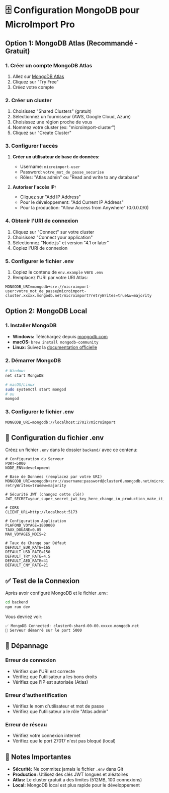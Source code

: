 # 🗄️ Configuration MongoDB pour MicroImport Pro

## Option 1: MongoDB Atlas (Recommandé - Gratuit)

### 1. Créer un compte MongoDB Atlas
1. Allez sur [MongoDB Atlas](https://www.mongodb.com/atlas)
2. Cliquez sur "Try Free"
3. Créez votre compte

### 2. Créer un cluster
1. Choisissez "Shared Clusters" (gratuit)
2. Sélectionnez un fournisseur (AWS, Google Cloud, Azure)
3. Choisissez une région proche de vous
4. Nommez votre cluster (ex: "microimport-cluster")
5. Cliquez sur "Create Cluster"

### 3. Configurer l'accès
1. **Créer un utilisateur de base de données:**
   - Username: `microimport-user`
   - Password: `votre_mot_de_passe_securise`
   - Rôles: "Atlas admin" ou "Read and write to any database"

2. **Autoriser l'accès IP:**
   - Cliquez sur "Add IP Address"
   - Pour le développement: "Add Current IP Address"
   - Pour la production: "Allow Access from Anywhere" (0.0.0.0/0)

### 4. Obtenir l'URI de connexion
1. Cliquez sur "Connect" sur votre cluster
2. Choisissez "Connect your application"
3. Sélectionnez "Node.js" et version "4.1 or later"
4. Copiez l'URI de connexion

### 5. Configurer le fichier .env
1. Copiez le contenu de `env.example` vers `.env`
2. Remplacez l'URI par votre URI Atlas:

```env
MONGODB_URI=mongodb+srv://microimport-user:votre_mot_de_passe@microimport-cluster.xxxxx.mongodb.net/microimport?retryWrites=true&w=majority
```

## Option 2: MongoDB Local

### 1. Installer MongoDB
- **Windows:** Téléchargez depuis [mongodb.com](https://www.mongodb.com/try/download/community)
- **macOS:** `brew install mongodb-community`
- **Linux:** Suivez la [documentation officielle](https://docs.mongodb.com/manual/installation/)

### 2. Démarrer MongoDB
```bash
# Windows
net start MongoDB

# macOS/Linux
sudo systemctl start mongod
# ou
mongod
```

### 3. Configurer le fichier .env
```env
MONGODB_URI=mongodb://localhost:27017/microimport
```

## 🔧 Configuration du fichier .env

Créez un fichier `.env` dans le dossier `backend/` avec ce contenu:

```env
# Configuration du Serveur
PORT=5000
NODE_ENV=development

# Base de Données (remplacez par votre URI)
MONGODB_URI=mongodb+srv://username:password@cluster0.mongodb.net/microimport?retryWrites=true&w=majority

# Sécurité JWT (changez cette clé!)
JWT_SECRET=your_super_secret_jwt_key_here_change_in_production_make_it_long_and_random

# CORS
CLIENT_URL=http://localhost:5173

# Configuration Application
PLAFOND_VOYAGE=1800000
TAUX_DOUANE=0.05
MAX_VOYAGES_MOIS=2

# Taux de Change par Défaut
DEFAULT_EUR_RATE=165
DEFAULT_USD_RATE=150
DEFAULT_TRY_RATE=4.5
DEFAULT_AED_RATE=41
DEFAULT_CNY_RATE=21
```

## ✅ Test de la Connexion

Après avoir configuré MongoDB et le fichier .env:

```bash
cd backend
npm run dev
```

Vous devriez voir:
```
✅ MongoDB Connected: cluster0-shard-00-00.xxxxx.mongodb.net
🚀 Serveur démarré sur le port 5000
```

## 🚨 Dépannage

### Erreur de connexion
- Vérifiez que l'URI est correcte
- Vérifiez que l'utilisateur a les bons droits
- Vérifiez que l'IP est autorisée (Atlas)

### Erreur d'authentification
- Vérifiez le nom d'utilisateur et mot de passe
- Vérifiez que l'utilisateur a le rôle "Atlas admin"

### Erreur de réseau
- Vérifiez votre connexion internet
- Vérifiez que le port 27017 n'est pas bloqué (local)

## 📝 Notes Importantes

- **Sécurité:** Ne commitez jamais le fichier `.env` dans Git
- **Production:** Utilisez des clés JWT longues et aléatoires
- **Atlas:** Le cluster gratuit a des limites (512MB, 100 connexions)
- **Local:** MongoDB local est plus rapide pour le développement

